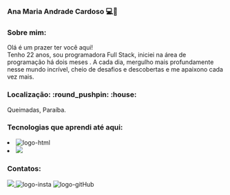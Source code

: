 ### Ana Maria Andrade Cardoso :computer::rocket:
<h3>Sobre mim:</h3>

Olá é um prazer ter você aqui! 
<br>
Tenho 22 anos, sou programadora Full Stack, iniciei na área de programação há dois meses . A cada dia, mergulho mais profundamente nesse mundo incrível, cheio de desafios e descobertas e 
me apaixono cada vez mais. 
<br>


<h3>Localização: :round_pushpin: :house:</h3>

 Queimadas, Paraíba.

<h3>Tecnologias que aprendi até aqui:</h3>
<li>
  <img src="https://img.shields.io/badge/HTML-239120?style=for-the-badge&logo=html5&logoColor=white" alt="logo-html">
</li>
<li>
<img src="https://img.shields.io/badge/CSS-239120?&style=for-the-badge&logo=css3&logoColor=white">
</li>

<h3> Contatos:</h3>
 <a href="anamariaandrade706@gmail.com" target="_blank"> <img src= "https://img.shields.io/badge/Gmail-D14836?style=for-the-badge&logo=gmail&logoColor=white" alt"logo-gmail"> </a>
<img src="https://img.shields.io/badge/Instagram-E4405F?style=for-the-badge&logo=instagram&logoColor=white" alt="logo-insta"><a href="https://www.instagram.com/ana_mariandrade/" target="_blank"></a>
<img src="https://img.shields.io/badge/GitHub-100000?style=for-the-badge&logo=github&logoColor=white" alt="logo-gitHub"><a href="https://github.com/AnaMaria-16" target="-blank"></a>




